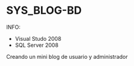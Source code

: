 SYS_BLOG-BD
===========
INFO:
- Visual Studo 2008
- SQL Server 2008
 

Creando un mini blog de usuario y administrador